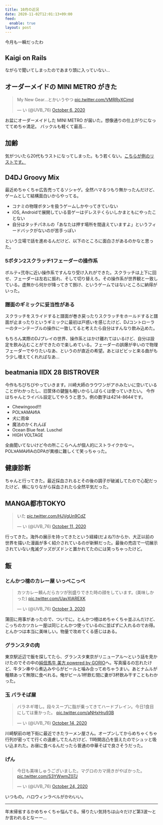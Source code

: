 ```yaml
---
title: 10月の近況
date: 2020-11-02T12:01:13+09:00
feed:
  enable: true
layout: post
---
```


今月も一瞬だったわ

## Kaigi on Rails
ながらで聞いてしまったのであまり頭に入っていない…

## オーダーメイドの MINI METRO がきた

<blockquote class="twitter-tweet"><p lang="ja" dir="ltr">My New Gear…とかいうやつ <a href="https://t.co/VMRRyXCjmd">pic.twitter.com/VMRRyXCjmd</a></p>&mdash; い (@UVB_76) <a href="https://twitter.com/UVB_76/status/1313443293137567745?ref_src=twsrc%5Etfw">October 6, 2020</a></blockquote> <script async src="https://platform.twitter.com/widgets.js" charset="utf-8"></script>

お盆にオーダーメイドした MINI METRO が届いた。想像通りの仕上がりになっててめちゃ満足。 バックルも軽くて最高…

## 加齢

気がついたら20代もラストになってしまった。もう若くない。[こちらが例のリストです。](https://www.amazon.jp/hz/wishlist/ls/3LQKVN9PSL1S4?ref_=wl_share)

## D4DJ Groovy Mix

最近めちゃくちゃ広告売ってるソシャゲ。全然ハマるつもり無かったんだけど、ゲームとして結構面白いからやってる。

- コナミの物理ボタンを扱うゲームしかやってきていない
- iOS, Androidで展開している音ゲーはデレステくらいしかまともにやったことない
- 自分はタッチパネルの「あなたは押す場所を間違えていますよ」というフィードバックがないのが苦手っぽい

という立場で話を進めるんだけど、以下のところに面白さがあるのかなと思った。

### 5ボタン2スクラッチ1フェーダーの操作系

ボルテ+弐寺に近い操作系ですんなり受け入れができた。スクラッチは上下に回せ、フェーダーは左右に振れ、そして切り替えろ。その操作系が世界観と一致している。虚無から何かが降ってきて捌け、というゲームではないところに納得がいった。

### 譜面のギミックに妥当性がある

スクラッチをスライドすると譜面が巻き戻ったりスクラッチをホールドすると譜面が止まったりというギミックに最初は戸惑いを感じたけど、DJコントローラーのターンテーブルの操作に一致してると考えたら自分はすんなり飲み込めた。

もちろん実際のDJプレイの世界、操作系とはかけ離れてはいるけど、自分は設定を飲み込むことができたので楽しめている。フェーダーの誤爆が辛いので物理フェーダーでやりたいなあ、というのが直近の希望。あとはビビッと来る曲がもう少し増えてくれればなあ…

## beatmania IIDX 28 BISTROVER

今作もちびちびやっていきます。川崎大師のラウワンがアホみたいに空いていることがわかったし、旧筐体の鍵盤も軽いからしばらくは使っていきたい。 今作はちゃんとライバル設定してやろうと思う。例の数字は4214-8644です。

- Chewingood!!!
- POLꞰAMAИIA
- 犬に雨傘
- 魔法のかくれんぼ
- Ocean Blue feat. Luschel
- HIGH VOLTAGE

全曲聞いてないけど今の所ここらへんが個人的にストライクかなー。POLꞰAMAИIAのDPAが異様に難しくて笑っちゃった。

## 健康診断

ちゃんと行ってきた。最近採血されるとその後の調子が破滅してたので心配だったけど、横になりながら採血されたら全然平気だった。

## MANGA都市TOKYO

<blockquote class="twitter-tweet"><p lang="ja" dir="ltr">いた <a href="https://t.co/HJVgUn9CdZ">pic.twitter.com/HJVgUn9CdZ</a></p>&mdash; い (@UVB_76) <a href="https://twitter.com/UVB_76/status/1315216871126228992?ref_src=twsrc%5Etfw">October 11, 2020</a></blockquote> <script async src="https://platform.twitter.com/widgets.js" charset="utf-8"></script>

行ってきた。海外の展示を持ってきたという経緯(だよね?)からか、大正以前の世界を描いた漫画が多く紹介されているのが新鮮だった。最後の売店で一切展示されていない鬼滅グッズがズドンと置かれてたのには笑っちゃったけど。

## 飯

### とんかつ檍のカレー屋 いっぺこっぺ

<blockquote class="twitter-tweet"><p lang="ja" dir="ltr">カツカレー頼んだらカツが別盛りできた時の顔をしています。(美味しかった) <a href="https://t.co/UavXIAREXK">pic.twitter.com/UavXIAREXK</a></p>&mdash; い (@UVB_76) <a href="https://twitter.com/UVB_76/status/1312327859835338752?ref_src=twsrc%5Etfw">October 3, 2020</a></blockquote> <script async src="https://platform.twitter.com/widgets.js" charset="utf-8"></script>

蒲田に用事があったので、ついでに。とんかつ檍はめちゃくちゃ並ぶんだけど、こっちのカツカレー屋は同じとんかつ使っているのに並ばずに入れるのでお得。とんかつは本当に美味しい。物量で攻めてくる感じはある。


### グランスタの肉

東京駅近辺で飯を探してたら、グランスタ東京がリニューアル〜という話を見かけたのでその中の[純但馬牛 美方 powered by GORIO](https://mikatatokyo.jp/)へ。写真撮るの忘れたけど、牛タン串やら煮込みやらがビールと噛み合ってめちゃうまい。あとナムルが種類あって無限に食べれる。俺がビール1杯飲む間に妻が3杯飲み干すこともわかった。

### 玉 バラそば屋

<blockquote class="twitter-tweet"><p lang="ja" dir="ltr">バラネギ増し。段々スープに脂が乗ってきてハードブレイン。今日1食目にしては重かった。 <a href="https://t.co/aNHxHru93B">pic.twitter.com/aNHxHru93B</a></p>&mdash; い (@UVB_76) <a href="https://twitter.com/UVB_76/status/1316240986738061313?ref_src=twsrc%5Etfw">October 14, 2020</a></blockquote> <script async src="https://platform.twitter.com/widgets.js" charset="utf-8"></script>

川崎駅前の地下街に最近できたラーメン屋さん。オープンしてからめちゃくちゃ行列が密ってて行くの遠慮してたんだけど、11時開店凸を狙えたのでシュッと吸い込まれた。お昼に食べるんだったら普通の中華そばで良さそうだった。

### げん

<blockquote class="twitter-tweet"><p lang="ja" dir="ltr">今日も美味しゅうございました。マグロのカマ焼きがやばかった。 <a href="https://t.co/S3YWwmZ07J">pic.twitter.com/S3YWwmZ07J</a></p>&mdash; い (@UVB_76) <a href="https://twitter.com/UVB_76/status/1320027429444833281?ref_src=twsrc%5Etfw">October 24, 2020</a></blockquote> <script async src="https://platform.twitter.com/widgets.js" charset="utf-8"></script>

いつもの。ハロウィンラベルがかわいい。

----------

年末帰省するかめちゃくちゃ悩んでる。帰りたい気持ちは山々だけど第3波〜とか言われるとなーー…
